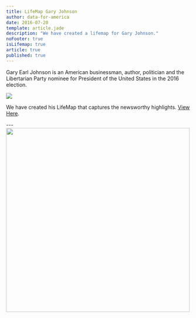 ```yaml
---
title: LifeMap Gary Johnson
author: data-for-america
date: 2016-07-20
template: article.jade
description: "We have created a lifemap for Gary Johnson."
noFooter: true
isLifemap: true
article: true
published: true
---
```


<p>
  Gary Earl Johnson is an American businessman, author, politician and the Libertarian Party nominee for President of the United States in the 2016 election.
</p>
<p>
<img class="ui medium image" style="margin: 0 auto;" src="http://lifemap.io/img/garyjohnson.gif" />
</p>
<p>
   We have created his LifeMap that captures the newsworthy highlights. <a href="http://lifemap.io/garyjohnson/" target="_blank">View Here</a>.
</p>
---
<a href="http://lifemap.io/garyjohnson/" target="_blank">
<img class="ui medium image" style="width:500px; margin: 0 auto;" src="/img/lifemap/garyjohnson.jpg" />
</a>
